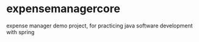 # expensemanagercore
expense manager demo project, for practicing java software development with spring
